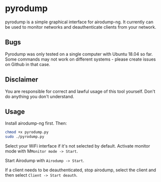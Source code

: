 # pyrodump

pyrodump is a simple graphical interface for airodump-ng. It currently can be used to monitor networks and deauthenticate clients from your network.

## Bugs
Pyrodump was only tested on a single computer with Ubuntu 18.04 so far. Some commands may not work on different systems - please create issues on Github in that case.

## Disclaimer
You are responsible for correct and lawful usage of this tool yourself. Don't do anything you don't understand.

## Usage

Install airodump-ng first. Then:

```bash
chmod +x pyrodump.py
sudo ./pyrodump.py
```

Select your WiFi interface if it's not selected by default. Activate monitor mode with M`Monitor mode -> Start`.

Start Airodump with `Airodump -> Start`.

If a client needs to be deauthenticated, stop airodump, select the client and then select `Client -> Start deauth`. 

